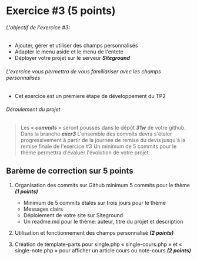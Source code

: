 # Exercice #3 (5 points)

###### L\'objectif de l'exercice #3:

- Ajouter, gérer et utiliser des champs personnalisés
- Adapter le menu aside et le menu de l'entete
- Déployer votre projet sur le serveur **_Siteground_**

###### L'exercice vous permettra de vous familiariser avec les champs personnalisés

- Cet exercice est un premiere étape de développement du TP2

###### Déroulement du projet

> Les « **_commits_** » seront poussés dans le dépôt **_31w_** de votre github. Dans la branche **_exer3_**
> L\'ensemble des commits devra s\'étaler progressivement à partir de la journée de remise du devis jusqu\'à la remise finale de l'exercice #3
> Un minimum de 5 commits pour le thème permettra d\'évaluer l\'évolution de votre projet

## Barème de correction sur 5 points

1. Organisation des commits sur Github minimum 5 commits pour le thème **_(1 points)_**

   - Minimum de 5 commits étalés sur trois jours pour le thème
   - Messages clairs
   - Déploiement de votre site sur Siteground
   - Un readme.md pour le thème: auteur, titre du projet et description

2. Utilisation et fonctionnement des champs personnalisé **_(2 points)_**
3. Création de template-parts pour single.php « single-cours.php » et « single-note.php » pour afficher un article cours ou note-cours **_(2 points)_**
